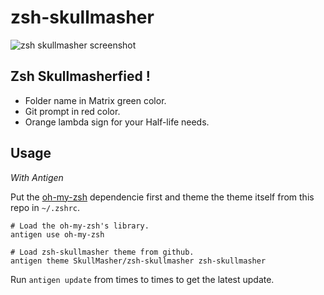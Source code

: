 # zsh-skullmasher

![zsh skullmasher screenshot](https://raw.github.com/skullmasher/zsh-skullmasher/master/zsh-skullmasher_screenshot.png)

## Zsh Skullmasherfied !

* Folder name in Matrix green color.
* Git prompt in red color.
* Orange lambda sign for your Half-life needs.

## Usage

_With Antigen_

Put the [oh-my-zsh](https://github.com/robbyrussell/oh-my-zsh) dependencie first and theme the theme itself from this repo in `~/.zshrc`.

```
# Load the oh-my-zsh's library.
antigen use oh-my-zsh

# Load zsh-skullmasher theme from github.
antigen theme SkullMasher/zsh-skullmasher zsh-skullmasher
```
Run `antigen update` from times to times to get the latest update.
